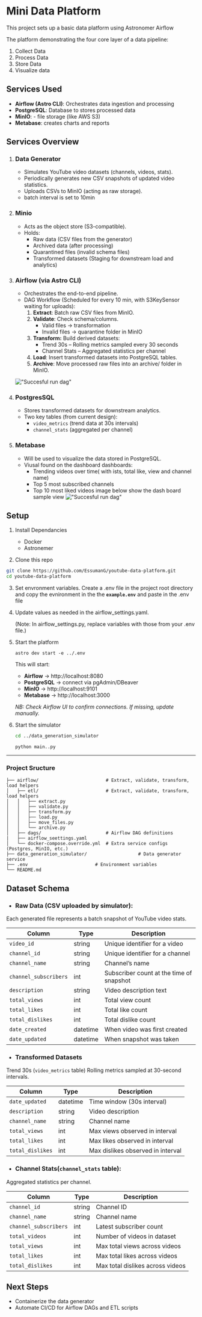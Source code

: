 # Mini Data Platform
This project sets up a basic data platform using Astronomer Airflow

The platform demonstrating the four core layer of a data pipeline:
1. Collect Data
2. Process Data 
3. Store Data
4. Visualize data


## Services Used
- **Airflow (Astro CLI)**: Orchestrates data ingestion and processing
- **PostgreSQL**: Database to stores processed data
- **MinIO**:  - file storage (like AWS S3)
- **Metabase**: creates charts and reports

## Services Overview
1. ### **Data Generator**
    - Simulates YouTube video datasets (channels, videos, stats).
    - Periodically generates new CSV snapshots of updated video statistics.
    - Uploads CSVs to MinIO (acting as raw storage).
    - batch interval is set to 10min

2. ### **Minio**
    - Acts as the object store (S3-compatible).
    - Holds:
        - Raw data (CSV files from the generator)
        - Archived data (after processing)
        - Quarantined files (invalid schema files)
        - Transformed datasets (Staging for downstream load and analytics)

3. ### **Airflow (via Astro CLI)** 
    - Orchestrates the end-to-end pipeline.
    - DAG Workflow (Scheduled for every 10 min, with S3KeySensor waiting for uploads):
        1. **Extract**: Batch raw CSV files from MinIO.
        2. **Validate**: Check schema/columns.
            - Valid files → transformation
            - Invalid files → quarantine folder in MinIO
        3. **Transform:** Build derived datasets:
            - Trend 30s – Rolling metrics sampled every 30 seconds
            - Channel Stats – Aggregated statistics per channel
        4. **Load**: Insert transformed datasets into PostgreSQL tables.
        5. **Archive**: Move processed raw files into an archive/ folder in MinIO.

    !["Succesful run dag"](./imgs/dag.png)

4. ### **PostgresSQL**
    - Stores transformed datasets for downstream analytics.
    - Two key tables (from current design):
        - `video_metrics` (trend data at 30s intervals)
        - `channel_stats` (aggregated per channel)

5. ### **Metabase**
    - Will be used to visualize the data stored in PostgreSQL.
    - Viusal found on the dashboard dashboards:
        - Trending videos over time( with ists, total like, view and channel name)
        - Top 5 most subscribed channels
        - Top 10 most liked videos
        image below show the dash board sample view
    !["Succesful run dag"](./imgs/dashboard.png)

## Setup
1. Install Dependancies
    - Docker
    - Astronemer

2. Clone this repo
```bash
git clone https://github.com/EssumanG/youtube-data-platform.git
cd youtube-data-platform
```
3. Set envronment variables.
Create a .env file in the project root directory and copy the evnironment in the the **`example.env`** and paste in the .env file

4. Update values as needed in the airflow_settings.yaml.
    
    (Note: In airflow_settings.py, replace variables with those from your .env file.)

5. Start the platform

    ```
    astro dev start -e ../.env
    ```

    This will start:

    - **Airflow** → http://localhost:8080
    - **PostgreSQL** → connect via pgAdmin/DBeaver
    - **MinIO** → http://localhost:9101
    - **Metabase** → http://localhost:3000

    *NB: Check Airflow UI to confirm connections. If missing, update manually.*

6. Start the simulator
    ```bash
    cd ../data_generation_simulator 

    python main..py
    ```

---

### Project Sructure

```
├── airflow/                         # Extract, validate, transform, load helpers
│   ├── etl/                         # Extract, validate, transform, load helpers
│   │   ├── extract.py
│   │   ├── validate.py
│   │   ├── transform.py
│   │   ├── load.py
│   │   ├── move_files.py
│   │   └── archive.py
│   ├── dags/                        # Airflow DAG definitions
|   ├── airflow_seettings.yaml 
│   └── docker-compose.override.yml  # Extra service configs (Postgres, MinIO, etc.)
├── data_generation_simulator/                   # Data generator service
├── .env                         # Environment variables
└── README.md
```

## Dataset Schema

- ### **Raw Data (CSV uploaded by simulator)**:
Each generated file represents a batch snapshot of YouTube video stats.

| Column                | Type     | Description                              |
| --------------------- | -------- | ---------------------------------------- |
| `video_id`            | string   | Unique identifier for a video            |
| `channel_id`          | string   | Unique identifier for a channel          |
| `channel_name`        | string   | Channel’s name                           |
| `channel_subscribers` | int      | Subscriber count at the time of snapshot |
| `description`         | string   | Video description text                   |
| `total_views`         | int      | Total view count                         |
| `total_likes`         | int      | Total like count                         |
| `total_dislikes`      | int      | Total dislike count                      |
| `date_created`        | datetime | When video was first created             |
| `date_updated`        | datetime | When snapshot was taken                  |

- ### **Transformed Datasets**
Trend 30s (`video_metrics` table)
Rolling metrics sampled at 30-second intervals.

| Column           | Type     | Description                       |
| ---------------- | -------- | --------------------------------- |
| `date_updated`   | datetime | Time window (30s interval)        |
| `description`    | string   | Video description                 |
| `channel_name`   | string   | Channel name                      |
| `total_views`    | int      | Max views observed in interval    |
| `total_likes`    | int      | Max likes observed in interval    |
| `total_dislikes` | int      | Max dislikes observed in interval |

- ### **Channel Stats(`channel_stats` table)**:
Aggregated statistics per channel.

| Column                | Type   | Description                      |
| --------------------- | ------ | -------------------------------- |
| `channel_id`          | string | Channel ID                       |
| `channel_name`        | string | Channel name                     |
| `channel_subscribers` | int    | Latest subscriber count          |
| `total_videos`        | int    | Number of videos in dataset      |
| `total_views`         | int    | Max total views across videos    |
| `total_likes`         | int    | Max total likes across videos    |
| `total_dislikes`      | int    | Max total dislikes across videos |


## Next Steps
- Containerize the data generator
- Automate CI/CD for Airflow DAGs and ETL scripts